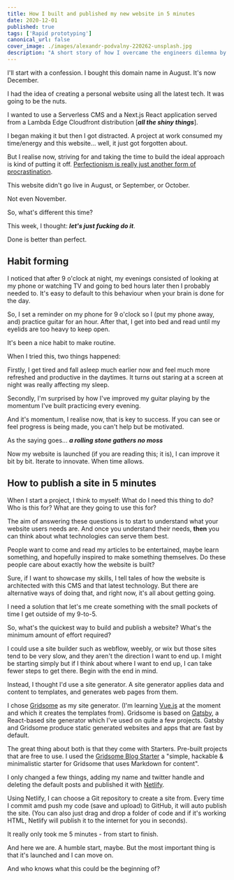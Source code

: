 ```yaml
---
title: How I built and published my new website in 5 minutes
date: 2020-12-01
published: true
tags: ['Rapid prototyping']
canonical_url: false
cover_image: ./images/alexandr-podvalny-220262-unsplash.jpg
description: "A short story of how I overcame the engineers dilemma by choosing a super-quick method of publishing a fully-coded website. And how a simple act of changing habits gave me the kickstart I needed."
---
```


I'll start with a confession. I bought this domain name in August. It's now December.

I had the idea of creating a personal website using all the latest tech. It was going to be the nuts.

I wanted to use a Serverless CMS and a Next.js React application served from a Lambda Edge Cloudfront distribution [***all the shiny things***].

I began making it but then I got distracted.  A project at work consumed my time/energy and this website... well, it just got forgotten about.

But I realise now, striving for and taking the time to build the ideal approach is kind of putting it off. [Perfectionism is really just another form of procrastination](https://www.lifehack.org/articles/productivity/overcoming-procrastination-letting-perfectionism.html).

This website didn't go live in August, or September, or October.

Not even November.

So, what's different this time?

This week, I thought: ***let's just fucking do it***.

Done is better than perfect.

## Habit forming

I noticed that after 9 o'clock at night, my evenings consisted of looking at my phone or watching TV and going to bed hours later then I probably needed to.  It's easy to default to this behaviour when your brain is done for the day.

So, I set a reminder on my phone for 9 o'clock so I (put my phone away, and) practice guitar for an hour. After that, I get into bed and read until my eyelids are too heavy to keep open.

It's been a nice habit to make routine.

When I tried this, two things happened:

Firstly, I get tired and fall asleep much earlier now and feel much more refreshed and productive in the daytimes.  It turns out staring at a screen at night was really affecting my sleep.

Secondly, I'm surprised by how I've improved my guitar playing by the momentum I've built practicing every evening.

And it's momentum, I realise now, that is key to success.  If you can see or feel progress is being made, you can't help but be motivated. 

As the saying goes... ***a rolling stone gathers no moss***

Now my website is launched (if you are reading this; it is), I can improve it bit by bit. Iterate to innovate. When time allows.

## How to publish a site in 5 minutes

When I start a project, I think to myself: What do I need this thing to do? Who is this for? What are they going to use this for?

The aim of answering these questions is to start to understand what your website users needs are. And once you understand their needs, **then** you can think about what technologies can serve them best.

People want to come and read my articles to be entertained, maybe learn something, and hopefully inspired to make something themselves. Do these people care about exactly how the website is built?

Sure, if I want to showcase my skills, I tell tales of how the website is architected with this CMS and that latest technology. But there are alternative ways of doing that, and right now, it's all about getting going.

I need a solution that let's me create something with the small pockets of time I get outside of my 9-to-5.

So, what's the quickest way to build and publish a website? What's the minimum amount of effort required?

I could use a site builder such as webflow, weebly, or wix but those sites tend to be very slow, and they aren't the direction I want to end up. I might be starting simply but if I think about where I want to end up, I can take fewer steps to get there. Begin with the end in mind.

Instead, I thought I'd use a site generator.  A site generator applies data and content to templates, and generates web pages from them.

I chose [Gridsome](https://gridsome.org) as my site generator. (I'm learning [Vue.js](https://vuejs.org/) at the moment and which it creates the templates from).  Gridsome is based on [Gatsby](https://www.gatsbyjs.com/), a React-based site generator which I've used on quite a few projects.  Gatsby and Gridsome produce static generated websites and apps that are fast by default.

The great thing about both is that they come with Starters.  Pre-built projects that are free to use. I used the [Gridsome Blog Starter](https://gridsome.org/starters/gridsome-blog-starter/) a "simple, hackable & minimalistic starter for Gridsome that uses Markdown for content".

I only changed a few things, adding my name and twitter handle and deleting the default posts and published it with [Netlify](https://www.netlify.com/). 

Using Netlify, I can choose a Git repository to create a site from. Every time I commit amd push my code (save and upload) to GitHub, it will auto publish the site. (You can also just drag and drop a folder of code and if it's working HTML, Netlify will publish it to the internet for you in seconds).

It really only took me 5 minutes - from start to finish.

And here we are. A humble start, maybe. But the most important thing is that it's launched and I can move on.

And who knows what this could be the beginning of?